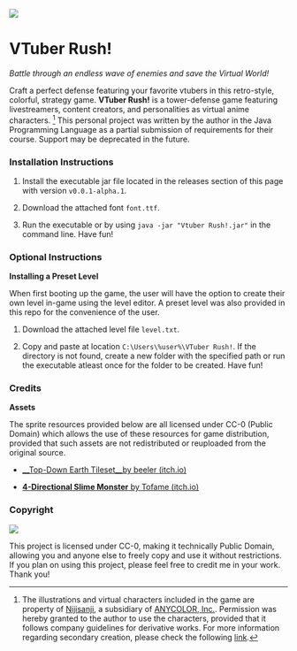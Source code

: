 ![](https://cdn.shopify.com/s/files/1/0577/1254/1891/files/MJKUNRes2r1y4bt1ytgd15v4y.jpg?v=1639965883)

# VTuber Rush!
_Battle through an endless wave of enemies and save the Virtual World!_ 

Craft a perfect defense featuring your favorite vtubers in this retro-style, colorful, strategy game. **VTuber Rush!** is a tower-defense game featuring livestreamers, content creators, and personalities as virtual anime characters. [^note] This personal project was written by the author in the Java Programming Language as a partial submission of requirements for their course. Support may be deprecated in the future.

### Installation Instructions

1. Install the executable jar file located in the releases section of this page with version `v0.0.1-alpha.1`.

2. Download the attached font `font.ttf`.

3. Run the executable or by using `java -jar "Vtuber Rush!.jar"` in the command line. Have fun!

### Optional Instructions

__Installing a Preset Level__

When first booting up the game, the user will have the option to create their own level in-game using the level editor. A preset level was also provided in this repo for the convenience of the user.

1. Download the attached level file `level.txt`.

2. Copy and paste at location `C:\Users\%user%\VTuber Rush!`. If the directory is not found, create a new folder with the specified path or run the executable atleast once for the folder to be created. Have fun!

### Credits

__Assets__

The sprite resources provided below are all licensed under CC-0 (Public Domain) which allows the use of these resources for game distribution, provided that such assets are not redistributed or reuploaded from the original source.

* [__Top-Down Earth Tileset__by beeler (itch.io)](https://beeler.itch.io/top-down-earth-tileset)

* [__4-Directional Slime Monster__ by Tofame (itch.io)](https://tofame.itch.io/4-dir-slime-monster)

### Copyright

![](https://i.creativecommons.org/p/zero/1.0/88x31.png)

This project is licensed under CC-0, making it technically Public Domain, allowing you and anyone else to freely copy and use it without restrictions. If you plan on using this project, please feel free to credit me in your work. Thank you!

[^note]: The illustrations and virtual characters included in the game are property of [Nijisanji](https://www.nijisanji.jp/), a subsidiary of [ANYCOLOR, Inc.](https://www.anycolor.co.jp/en). Permission was hereby granted to the author to use the characters, provided that it follows company guidelines for derivative works. For more information regarding secondary creation, please check the following [link](https://event.nijisanji.app/guidelines/en/).
